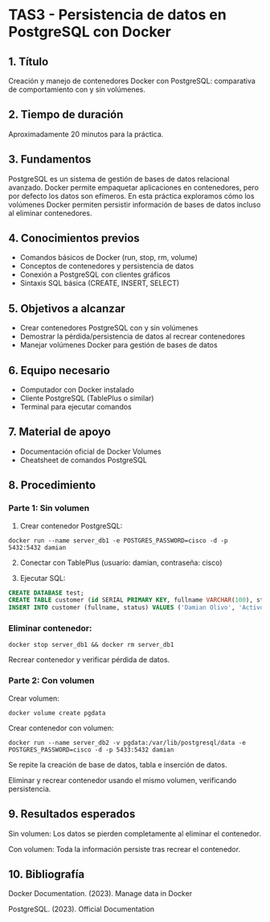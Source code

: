 # TAS3 - Persistencia de datos en PostgreSQL con Docker

## 1. Título  
Creación y manejo de contenedores Docker con PostgreSQL: comparativa de comportamiento con y sin volúmenes.

## 2. Tiempo de duración  
Aproximadamente 20 minutos para la práctica.

## 3. Fundamentos  
PostgreSQL es un sistema de gestión de bases de datos relacional avanzado. Docker permite empaquetar aplicaciones en contenedores, pero por defecto los datos son efímeros. En esta práctica exploramos cómo los volúmenes Docker permiten persistir información de bases de datos incluso al eliminar contenedores.

## 4. Conocimientos previos  
- Comandos básicos de Docker (run, stop, rm, volume)  
- Conceptos de contenedores y persistencia de datos  
- Conexión a PostgreSQL con clientes gráficos  
- Sintaxis SQL básica (CREATE, INSERT, SELECT)  

## 5. Objetivos a alcanzar  
- Crear contenedores PostgreSQL con y sin volúmenes  
- Demostrar la pérdida/persistencia de datos al recrear contenedores  
- Manejar volúmenes Docker para gestión de bases de datos  

## 6. Equipo necesario  
- Computador con Docker instalado  
- Cliente PostgreSQL (TablePlus o similar)  
- Terminal para ejecutar comandos  

## 7. Material de apoyo  
- Documentación oficial de Docker Volumes  
- Cheatsheet de comandos PostgreSQL  

## 8. Procedimiento  

### Parte 1: Sin volumen  

1. Crear contenedor PostgreSQL:  
```
docker run --name server_db1 -e POSTGRES_PASSWORD=cisco -d -p 5432:5432 damian
```
2. Conectar con TablePlus (usuario: damian, contraseña: cisco)

3. Ejecutar SQL:  
```sql
CREATE DATABASE test;
CREATE TABLE customer (id SERIAL PRIMARY KEY, fullname VARCHAR(100), status VARCHAR(50));
INSERT INTO customer (fullname, status) VALUES ('Damian Olivo', 'Activo');
```
### Eliminar contenedor:
```
docker stop server_db1 && docker rm server_db1
```
Recrear contenedor y verificar pérdida de datos.

### Parte 2: Con volumen
Crear volumen:
```
docker volume create pgdata
```
Crear contenedor con volumen:
```
docker run --name server_db2 -v pgdata:/var/lib/postgresql/data -e POSTGRES_PASSWORD=cisco -d -p 5433:5432 damian
```

Se repite la creación de base de datos, tabla e inserción de datos.

Eliminar y recrear contenedor usando el mismo volumen, verificando persistencia.

## 9. Resultados esperados
Sin volumen: Los datos se pierden completamente al eliminar el contenedor.

Con volumen: Toda la información persiste tras recrear el contenedor.

## 10. Bibliografía

Docker Documentation. (2023). Manage data in Docker

PostgreSQL. (2023). Official Documentation